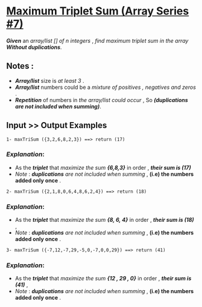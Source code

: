 # [Maximum Triplet Sum (Array Series #7)](https://www.codewars.com/kata/maximum-triplet-sum-array-series-number-7 "https://www.codewars.com/kata/5aa1bcda373c2eb596000112")

**_Given_** an *array/list [] of n integers* , *find maximum triplet sum in the array* **_Without duplications_**.

## Notes :

* **_Array/list_** size is *at least 3* .
* **_Array/list_** numbers could be a *mixture of positives , negatives and zeros* .
* **_Repetition_** of numbers in *the array/list could occur* , So **_(duplications are not included when summing)_**.

## Input >> Output Examples 

```
1- maxTriSum ({3,2,6,8,2,3}) ==> return (17)
```

### **_Explanation_**:

* As the **_triplet_** that *maximize the sum* **_{6,8,3}_** in order , **_their sum is (17)_** 
* *Note* : **_duplications_** *are not included when summing* , **(i.e) the numbers added only once** .

```
2- maxTriSum ({2,1,8,0,6,4,8,6,2,4}) ==> return (18)
```

### **_Explanation_**:

* As the **_triplet_** that *maximize the sum* **_{8, 6, 4}_** in order , **_their sum is (18)_** , 
* *Note* : **_duplications_** *are not included when summing* , **(i.e) the numbers added only once** .

```
3- maxTriSum ({-7,12,-7,29,-5,0,-7,0,0,29}) ==> return (41)
```

### **_Explanation_**:

* As the **_triplet_** that *maximize the sum* **_{12 , 29 , 0}_** in order , **_their sum is (41)_** , 
* *Note* : **_duplications_** *are not included when summing* , **(i.e) the numbers added only once** .